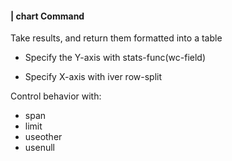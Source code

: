 #### | chart Command 

Take results, and return them formatted into a table

- Specify the Y-axis with stats-func(wc-field)

- Specify X-axis with iver row-split

Control behavior with:

- span
- limit
- useother
- usenull

